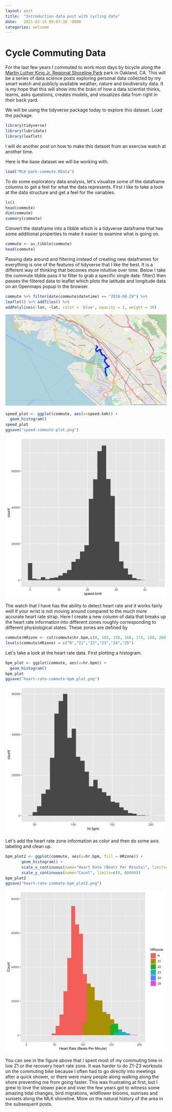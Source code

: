 ```yaml
---
layout: post
title:  "Introduction data post with cycling data"
date:   2021-03-15 09:07:38 -0800
categories: welcome
---
```



# Cycle Commuting Data

For the last few years I commuted to work most days by bicycle along the [Martin Luther King Jr. Regional Shoreline Park](https://www.ebparks.org/parks/martinlking/) park in Oakland, CA. This will be a series of data science posts exploring personal data collected by my smart watch and publicly available weather, nature and biodiversity data. It is my hope that this will show into the brain of how a data scientist thinks, learns, asks questions, creates models, and visualizes data from right in their back yard.

We will be using the tidyverse package today to explore this dataset. Load the package.
```R
library(tidyverse)
library(lubridate)
library(leaflet)
```


I will do another post on how to make this dataset from an exercise watch at another time.

Here is the base dataset we will be working with.
```R
load("MLK-park-commute.RData")
```

To do some exploratory data analysis, let's visualize some of the dataframe columns to get a feel for what the data represents. First I like to take a look at the data structure and get a feel for the variables.

```R
ls()
head(commute)
dim(commute)
summary(commute)
```

Convert the dataframe into a tibble which is a tidyverse dataframe that has some additional properties to make it easier to examine what is going on.
```R
commute <- as_tibble(commute)
head(commute)
```

Passing data around and filtering instead of creating new dataframes for everything is one of the features of tidyverse that I like the best. It is a different way of thinking that becomes more intuitive over time. Below I take the commute tibble pass it to filter to grab a specific single date. filter() then passes the filtered data to leaflet which plots the latitude and longitude data on an Openmaps popup in the browser.


```R
commute %>% filter(date(commute$datetime) == "2018-08-29") %>%
leaflet() %>% addTiles() %>%
addPolylines(~lon, ~lat, color = 'blue', opacity = 1, weight = 10)
```

![MLK-shoreline-commute](/static/img/MLK-shoreline-commute.png)



```R
speed_plot <- ggplot(commute, aes(x=speed.kmh)) +
  geom_histogram()
speed_plot
ggsave("speed-commute-plot.png")
```

![image](/static/img/speed-commute-plot.png)



The watch that I have has the ability to detect heart rate and it works fairly well if your wrist is not moving around compared to the much more accurate heart rate strap. Here I create a new column of data that breaks up the heart rate information into different zones roughly corresponding to different physiological states. These zones are defined by

```R
commute$HRzone <- cut(commute$hr.bpm,c(0, 105, 150, 160, 174, 188, 200))
levels(commute$HRzone) = c("R","Z1","Z2","Z3","Z4","Z5")
```
Let's take a look at the heart rate data. First plotting a histogram.

```R
bpm_plot <- ggplot(commute, aes(x=hr.bpm)) +
  geom_histogram()
bpm_plot
ggsave("heart-rate-commute-bpm_plot.png")
```


![image](/static/img/heart-rate-commute-bpm_plot.png)

Let's add the heart rate zone information as color and then do some axis labeling and clean up.


```R
bpm_plot2 <- ggplot(commute, aes(x=hr.bpm, fill = HRzone)) +
       geom_histogram() +
       scale_x_continuous(name="Heart Rate (Beats Per Minute)", limits=c(0, 200)) +
       scale_y_continuous(name="Count", limits=c(0, 80000))
bpm_plot2
ggsave("heart-rate-commute-bpm_plot2.png")
```

![image](/static/img/heart-rate-commute-bpm_plot2.png)


You can see in the figure above that I spent most of my commuting time in low Z1 or the recovery heart rate zone. It was harder to do Z1-Z3 workouts on the commuting bike because I often had to go directly into meetings after a quick shower, or there were many people along walking along the shore preventing me from going faster. This was frustrating at first, but I grew to love the slower pace and over the few years got to witness some amazing tidal changes, bird migrations, wildflower blooms, sunrises and sunsets along the MLK shoreline. More on the natural history of the area in the subsequent posts.
